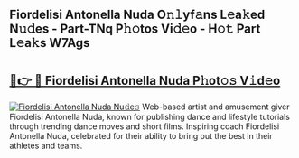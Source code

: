 ## Fiordelisi Antonella Nuda O𝚗𝚕yf𝚊ns L𝚎a𝚔ed N𝚞𝚍es - Part-TNq P𝚑𝚘tos Vi𝚍𝚎o - H𝚘𝚝 Part L𝚎a𝚔s W7Ags

# <h2><a href="http://kfekn9i.oniu.top/?m=Fiordelisi+Antonella+Nuda">🔗👉 🔴 Fiordelisi Antonella Nuda P𝚑ot𝚘𝚜 V𝚒d𝚎o</a></h2>

[![Fiordelisi Antonella Nuda Nu𝚍e𝚜](https://i.imgur.com/0qMVB7G.gif)](http://kfekn9i.oniu.top/?m=Fiordelisi+Antonella+Nuda)
Web-based artist and amusement giver Fiordelisi Antonella Nuda, known for publishing dance and lifestyle tutorials through trending dance moves and short films. Inspiring coach Fiordelisi Antonella Nuda, celebrated for their ability to bring out the best in their athletes and teams.  
